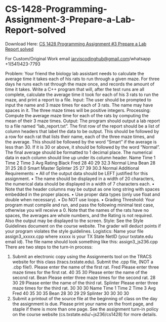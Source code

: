 # CS-1428-Programming-Assignment-3-Prepare-a-Lab-Report-solved

Download Here: [CS 1428 Programming Assignment #3 Prepare a Lab Report solved](https://jarviscodinghub.com/assignment/programming-assignment-3-prepare-a-lab-report-solution/)

For Custom/Original Work email jarviscodinghub@gmail.com/whatsapp +1(541)423-7793

Problem:
Your friend the biology lab assistant needs to calculate the average time it takes each of
his rats to run through a given maze. For three days he runs each rat through the
maze once, and records the amount of time it takes. Write a C++ program that will,
after the test runs are all complete, calculate the average time it took for each of his 3
rats to run the maze, and print a report to a file.
Input: The user should be prompted to input the name and 3 maze times for each of 3
rats. The name may have spaces in it. The three maze times will be positive integers.
Processing: Compute the average maze time for each of the rats by computing the
mean of their 3 maze times.
Output: The program should output a lab report to a file named “lab_report.txt”. The
first row of the report should be a list of column headers that label the data to be
output. This should be followed by a row for each rat that lists their name, each of the
three maze times, and the average. This should be followed by the word “Smart” if the
average is less than 30. If it is 30 or above, it should be followed by the word
“Normal”. The final average should be formatted to 1 decimal place. The numerical
data in each column should line up under its column header.
Name Time 1 Time 2 Time 3 Avg Rating
Black Fred 28 40 29 32.3 Normal
Lima Bean 28 31 25 28.0 Smart
Master Splinter 25 27 39 30.3 Normal
Additional Requirements:
• All of the output data should be LEFT justified for this assignment.
• The name should be displayed in a width of 20 characters, the numerical data
should be displayed in a width of 7 characters each.
• Note that the header columns may be output as one long string with spaces
embedded in the proper places.
• Use proper data types (only use float and double when necessary).
• Do NOT use loops.
• Grading Threshold: Your program must compile and run, and pass the
following minimal test case, otherwise you will receive a 0.
Note that the names of the rats have no spaces, the averages are whole numbers,
and the Rating is not required. Also the output may be displayed to the screen.
Style:
See the Style Guidelines document on the course website. The grader will deduct
points if your program violates the style guidelines.
Logistics:
Name your file assign3_xxxxx.cpp where xxxxx is your TX State NetID (your
txstate.edu email id). The file name should look something like this: assign3_js236.cpp
There are two steps to the turn-in process:
1. Submit an electronic copy using the Assignments tool on the TRACS website for
this class (tracs.txstate.edu). Submit the .cpp file, (NOT a .cbp file!).
Please enter the name of the first rat.
Fred
Please enter three maze times for the first rat.
40 35 30
Please enter the name of the second rat.
Bean
Please enter three maze times for the second rat.
28 30 29
Please enter the name of the third rat.
Splinter
Please enter three maze times for the third rat.
30 30 30
Name Time 1 Time 2 Time 3 Avg
Fred 40 35 30 35
Bean 28 30 29 29
Splinter 30 30 30 30
2. Submit a printout of the source file at the beginning of class on the day the
assignment is due. Please print your name on the front page, and staple if there
is more than one page.
See the assignment turn-in policy on the course website (cs.txstate.edu/~js236/cs1428)
for more details.
